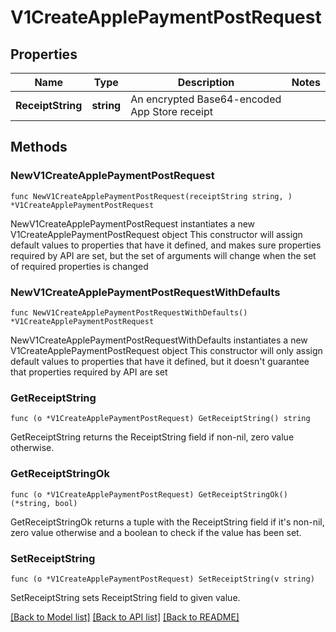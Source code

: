# V1CreateApplePaymentPostRequest

## Properties

Name | Type | Description | Notes
------------ | ------------- | ------------- | -------------
**ReceiptString** | **string** | An encrypted Base64-encoded App Store receipt | 

## Methods

### NewV1CreateApplePaymentPostRequest

`func NewV1CreateApplePaymentPostRequest(receiptString string, ) *V1CreateApplePaymentPostRequest`

NewV1CreateApplePaymentPostRequest instantiates a new V1CreateApplePaymentPostRequest object
This constructor will assign default values to properties that have it defined,
and makes sure properties required by API are set, but the set of arguments
will change when the set of required properties is changed

### NewV1CreateApplePaymentPostRequestWithDefaults

`func NewV1CreateApplePaymentPostRequestWithDefaults() *V1CreateApplePaymentPostRequest`

NewV1CreateApplePaymentPostRequestWithDefaults instantiates a new V1CreateApplePaymentPostRequest object
This constructor will only assign default values to properties that have it defined,
but it doesn't guarantee that properties required by API are set

### GetReceiptString

`func (o *V1CreateApplePaymentPostRequest) GetReceiptString() string`

GetReceiptString returns the ReceiptString field if non-nil, zero value otherwise.

### GetReceiptStringOk

`func (o *V1CreateApplePaymentPostRequest) GetReceiptStringOk() (*string, bool)`

GetReceiptStringOk returns a tuple with the ReceiptString field if it's non-nil, zero value otherwise
and a boolean to check if the value has been set.

### SetReceiptString

`func (o *V1CreateApplePaymentPostRequest) SetReceiptString(v string)`

SetReceiptString sets ReceiptString field to given value.



[[Back to Model list]](../README.md#documentation-for-models) [[Back to API list]](../README.md#documentation-for-api-endpoints) [[Back to README]](../README.md)


